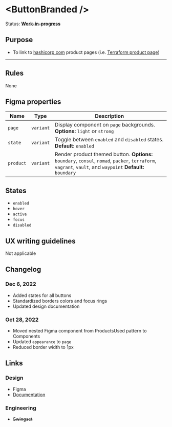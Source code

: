 # \<ButtonBranded />

Status: **[Work-in-progress](/guides/can-i-use#work-in-progress)**

## Purpose

- To link to [hashicorp.com](https://www.hashicorp.com) product pages (i.e. [Terraform product page](https://www.hashicorp.com/products/terraform))

---

## Rules

None

## Figma properties

| Name      | Type      | Description                                                                                                                                                 |
| --------- | --------- | ----------------------------------------------------------------------------------------------------------------------------------------------------------- |
| `page`    | `variant` | Display component on `page` backgrounds. **Options:** `light` or `strong`                                                                                   |
| `state`   | `variant` | Toggle between `enabled` and `disabled` states. **Default:** `enabled`                                                                                      |
| `product` | `variant` | Render product themed button. **Options:** `boundary`, `consul`, `nomad`, `packer`, `terraform`, `vagrant`, `vault`, and `waypoint` **Default:** `boundary` |

## States

- `enabled`
- `hover`
- `active`
- `focus`
- `disabled`

## UX writing guidelines

Not applicable

## Changelog

### Dec 6, 2022

- Added states for all buttons
- Standardized borders colors and focus rings
- Updated design documentation

### Oct 28, 2022

- Moved nested Figma component from ProductsUsed pattern to Components
- Updated `appearance` to `page`
- Reduced border width to 1px

## Links

### Design

- Figma
- [Documentation](/components/button/branded)

### Engineering

- ~~Swingset~~
